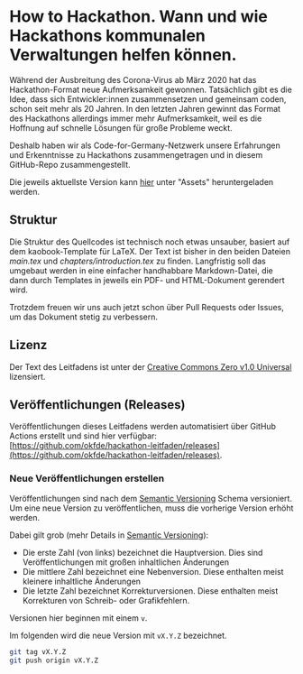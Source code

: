 # How to Hackathon. Wann und wie Hackathons kommunalen Verwaltungen helfen können.

Während der Ausbreitung des Corona-Virus ab März 2020 hat das Hackathon-Format neue Aufmerksamkeit gewonnen. Tatsächlich gibt es die Idee, dass sich Entwickler:innen zusammensetzen und gemeinsam coden, schon seit mehr als 20 Jahren. In den letzten Jahren gewinnt das Format des Hackathons allerdings immer mehr Aufmerksamkeit, weil es die Hoffnung auf schnelle Lösungen für große Probleme weckt.

Deshalb haben wir als Code-for-Germany-Netzwerk unsere Erfahrungen und Erkenntnisse zu Hackathons zusammengetragen und in diesem GitHub-Repo zusammengestellt.

Die jeweils aktuellste Version kann [hier](https://github.com/okfde/hackathon-leitfaden/releases/latest) unter "Assets" heruntergeladen werden.

## Struktur

Die Struktur des Quellcodes ist technisch noch etwas unsauber, basiert auf dem kaobook-Template für LaTeX. Der Text ist bisher in den beiden Dateien _main.tex_ und _chapters/introduction.tex_ zu finden. Langfristig soll das umgebaut werden in eine einfacher handhabbare Markdown-Datei, die dann durch Templates in jeweils ein PDF- und HTML-Dokument gerendert wird.

Trotzdem freuen wir uns auch jetzt schon über Pull Requests oder Issues, um das Dokument stetig zu verbessern.

## Lizenz

Der Text des Leitfadens ist unter der [Creative Commons Zero v1.0 Universal](https://github.com/okfde/hackathon-leitfaden/blob/main/LICENSE) lizensiert.

## Veröffentlichungen (Releases)

Veröffentlichungen dieses Leitfadens werden automatisiert über GitHub Actions erstellt und sind hier verfügbar: [https://github.com/okfde/hackathon-leitfaden/releases](https://github.com/okfde/hackathon-leitfaden/releases).

### Neue Veröffentlichungen erstellen

Veröffentlichungen sind nach dem [Semantic Versioning](https://semver.org/lang/de/) Schema versioniert. Um eine neue Version zu veröffentlichen, muss die vorherige Version erhöht werden.

Dabei gilt grob (mehr Details in [Semantic Versioning](https://semver.org/lang/de/)):

- Die erste Zahl (von links) bezeichnet die Hauptversion. Dies sind Veröffentlichungen mit großen inhaltlichen Änderungen
- Die mittlere Zahl bezeichnet eine Nebenversion. Diese enthalten meist kleinere inhaltliche Änderungen
- Die letzte Zahl bezeichnet Korrekturversionen. Diese enthalten meist Korrekturen von Schreib- oder Grafikfehlern.

Versionen hier beginnen mit einem `v`.

Im folgenden wird die neue Version mit `vX.Y.Z` bezeichnet.

```bash
git tag vX.Y.Z
git push origin vX.Y.Z
```
